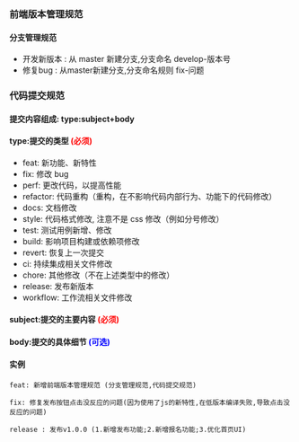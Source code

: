 ### 前端版本管理规范

#### 分支管理规范

+ 开发新版本 : 从 master 新建分支,分支命名 develop-版本号
+ 修复bug : 从master新建分支,分支命名规则 fix-问题 

### 代码提交规范

#### 提交内容组成: type:subject+body

#### type:提交的类型 **<font color=red>(必须)</font>**
+ feat: 新功能、新特性
+ fix: 修改 bug
+ perf: 更改代码，以提高性能
+ refactor: 代码重构（重构，在不影响代码内部行为、功能下的代码修改）
+ docs: 文档修改
+ style: 代码格式修改, 注意不是 css 修改（例如分号修改）
+ test: 测试用例新增、修改
+ build: 影响项目构建或依赖项修改
+ revert: 恢复上一次提交
+ ci: 持续集成相关文件修改
+ chore: 其他修改（不在上述类型中的修改）
+ release: 发布新版本
+ workflow: 工作流相关文件修改   

#### subject:提交的主要内容 **<font color=red>(必须)</font>**

#### body:提交的具体细节 **<font color=blue>(可选)</font>**

#### 实例  
    feat: 新增前端版本管理规范 (分支管理规范,代码提交规范)
    
    fix: 修复发布按钮点击没反应的问题(因为使用了js的新特性,在低版本编译失败,导致点击没反应的问题)
    
    release : 发布v1.0.0 (1.新增发布功能;2.新增报名功能;3.优化首页UI)



